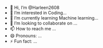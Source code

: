 - 👋 Hi, I’m @Harleen2608
- 👀 I’m interested in Coding...
- 🌱 I’m currently learning Machine learning...
- 💞️ I’m looking to collaborate on ...
- 📫 How to reach me ...
- 😄 Pronouns: ...
- ⚡ Fun fact: ...

<!---
Harleen2608/Harleen2608 is a ✨ special ✨ repository because its `README.md` (this file) appears on your GitHub profile.
You can click the Preview link to take a look at your changes.
--->
